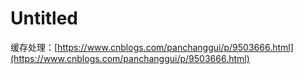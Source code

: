 # Untitled

缓存处理：[https://www.cnblogs.com/panchanggui/p/9503666.html](https://www.cnblogs.com/panchanggui/p/9503666.html)

